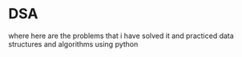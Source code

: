 # DSA
where here are the problems that i have solved it and practiced data structures and algorithms using python 
